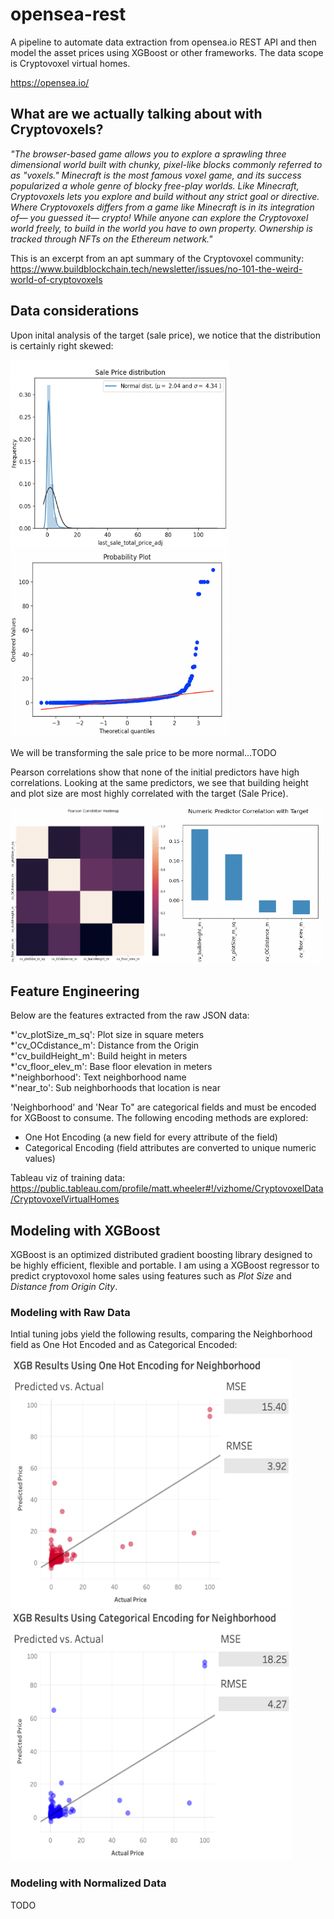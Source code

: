 # opensea-rest
A pipeline to automate data extraction from opensea.io REST API and then model the asset prices using XGBoost or other frameworks. The data scope is Cryptovoxel virtual homes.

https://opensea.io/

## What are we actually talking about with Cryptovoxels?

*"The browser-based game allows you to explore a sprawling three dimensional world built with chunky, pixel-like blocks commonly referred to as "voxels." Minecraft is the most famous voxel game, and its success popularized a whole genre of blocky free-play worlds. Like Minecraft, Cryptovoxels lets you explore and build without any strict goal or directive. Where Cryptovoxels differs from a game like Minecraft is in its integration of— you guessed it— crypto! While anyone can explore the Cryptovoxel world freely, to build in the world you have to own property. Ownership is tracked through NFTs on the Ethereum network."*

This is an excerpt from an apt summary of the Cryptovoxel community: https://www.buildblockchain.tech/newsletter/issues/no-101-the-weird-world-of-cryptovoxels



## Data considerations

Upon inital analysis of the target (sale price), we notice that the distribution is certainly right skewed:

<img src="https://github.com/datavizhokie/opensea-rest/blob/main/img/Initial sale price distribution.png" width="350" height="300"><img src="https://github.com/datavizhokie/opensea-rest/blob/main/img/Initial sale price QQ plot.png" width="350" height="300">

We will be transforming the sale price to be more normal...TODO

Pearson correlations show that none of the initial predictors have high correlations. Looking at the same predictors, we see that building height and plot size are most highly correlated with the target (Sale Price).

<img src="https://github.com/datavizhokie/opensea-rest/blob/main/img/initial_pearson_corr.png" width="250" height="250"><img src="https://github.com/datavizhokie/opensea-rest/blob/main/img/num_pred_corr_w_target.png" width="250" height="250">


## Feature Engineering

Below are the features extracted from the raw JSON data:

*'cv_plotSize_m_sq':  Plot size in square meters <br/>
*'cv_OCdistance_m':   Distance from the Origin <br/>
*'cv_buildHeight_m':  Build height in meters <br/>
*'cv_floor_elev_m':   Base floor elevation in meters <br/>
*'neighborhood':      Text neighborhood name <br/>
*'near_to':           Sub neighborhoods that location is near <br/>

'Neighborhood' and 'Near To" are categorical fields and must be encoded for XGBoost to consume. The following encoding methods are explored:

* One Hot Encoding (a new field for every attribute of the field) <br/>
* Categorical Encoding (field attributes are converted to unique numeric values) <br/>

Tableau viz of training data: https://public.tableau.com/profile/matt.wheeler#!/vizhome/CryptovoxelData/CryptovoxelVirtualHomes

## Modeling with XGBoost

XGBoost is an optimized distributed gradient boosting library designed to be highly efficient, flexible and portable. I am using a XGBoost regressor to predict cryptovoxol home sales using features such as *Plot Size* and *Distance from Origin City*.

### Modeling with Raw Data

Intial tuning jobs yield the following results, comparing the Neighborhood field as One Hot Encoded and as Categorical Encoded:

<img src="https://github.com/datavizhokie/opensea-rest/blob/main/img/xgb_initial_1he.png" width="450" height="400">
<img src="https://github.com/datavizhokie/opensea-rest/blob/main/img/xgb_initial_cat_encode.png" width="450" height="400">

### Modeling with Normalized Data

TODO
